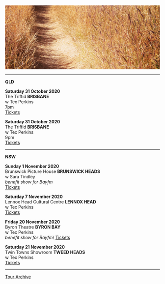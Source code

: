 ![](data/image/news/tourbanner2.jpg)


* * * * *

**QLD**

**Saturday 31 October 2020**\
The Triffid **BRISBANE**\
w Tex Perkins\
7pm\
[Tickets](https://thetriffid.com.au/event/tex-perkins-and-friends-first-session/)

**Saturday 31 October 2020**\
The Triffid **BRISBANE**\
w Tex Perkins\
9pm\
[Tickets](https://thetriffid.com.au/event/tex-perkins-and-friends-first-session/)

* * * * *

**NSW**

**Sunday 1 November 2020**\
Brunswick Picture House **BRUNSWICK HEADS**\
w Sara Tindley\
*benefit show for Bayfm*\
[Tickets](https://brunswickpicturehouse.com/event/girls-light-up-bayfm-benefit/
) 

**Saturday 7 November 2020**\
Lennox Head Cultural Centre **LENNOX HEAD**\
w Tex Perkins\
[Tickets](https://www.trybooking.com/book/sessions?eid=665317)

**Friday 20 November 2020**\
Byron Theatre **BYRON BAY**\
w Tex Perkins\
*benefit show for Bayfm*\ 
[Tickets](https://byroncentre.com.au/event/bay-fm-benefit-gig-with-tex-perkins/)

**Saturday 21 November 2020**\
Twin Towns Showroom **TWEED HEADS**\
w Tex Perkins\
[Tickets](https://twintownssales1.sales.ticketsearch.com/sales/salesevent/2034)

* * * * *

[Tour Archive](tour/archive)
